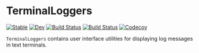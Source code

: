 # TerminalLoggers

[![Stable](https://img.shields.io/badge/docs-stable-blue.svg)](https://c42f.github.io/TerminalLoggers.jl/stable)
[![Dev](https://img.shields.io/badge/docs-dev-blue.svg)](https://c42f.github.io/TerminalLoggers.jl/dev)
[![Build Status](https://travis-ci.com/c42f/TerminalLoggers.jl.svg?branch=master)](https://travis-ci.com/c42f/TerminalLoggers.jl)
[![Build Status](https://ci.appveyor.com/api/projects/status/github/c42f/TerminalLoggers.jl?svg=true)](https://ci.appveyor.com/project/c42f/TerminalLoggers-jl)
[![Codecov](https://codecov.io/gh/c42f/TerminalLoggers.jl/branch/master/graph/badge.svg)](https://codecov.io/gh/c42f/TerminalLoggers.jl)

`TerminalLoggers` contains user interface utilities for displaying log messages
in text terminals.
